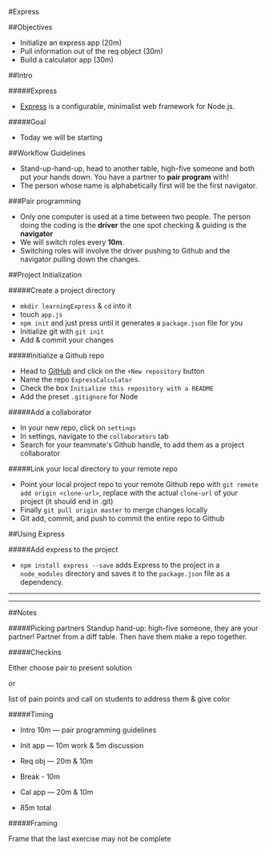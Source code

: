 #Express

##Objectives

* Initialize an express app (20m)
* Pull information out of the req object (30m)
* Build a calculator app (30m)

##Intro

#####Express
* [Express](http://expressjs.com/) is a configurable, minimalist web framework for Node.js.

#####Goal
* Today we will be starting

##Workflow Guidelines

* Stand-up-hand-up, head to another table, high-five someone and both put your hands down. You have a partner to **pair program** with!
* The person whose name is alphabetically first will be the first navigator.

###Pair programming

* Only one computer is used at a time between two people. The person doing the coding is the **driver** the one spot checking & guiding is the **navigator**
* We will switch roles every **10m**.
* Switching roles will involve the driver pushing to Github and the navigator pulling down the changes.
  

##Project Initialization

#####Create a project directory
* `mkdir learningExpress` & `cd` into it
* touch `app.js`
* `npm init` and just press <enter> until it generates a `package.json` file for you
* Initialize git with `git init`
* Add & commit your changes

#####Initialize a Github repo
* Head to [GitHub](http://www.github.com) and click on the `+New repository` button
* Name the repo `ExpressCalculator`
* Check the box `Initialize this repository with a README`
* Add the preset `.gitignore` for Node

#####Add a collaborator
* In your new repo, click on `settings`
* In settings, navigate to the `collaborators` tab
* Search for your teammate's Github handle, to add them as a project collaborator

#####Link your local directory to your remote repo
* Point your local project repo to your remote Github repo with `git remote add origin <clone-url>`, replace with the actual `clone-url` of your project (it should end in .git)
*  Finally `git pull origin master` to merge changes locally
*  Git add, commit, and push to commit the entire repo to Github

##Using Express


#####Add express to the project

* `npm install express --save` adds Express to the project in a `node_modules` directory and saves it to the `package.json` file as a dependency.

---


---




##Notes

#####Picking partners
Standup hand-up: high-five someone, they are your partner! Partner from a diff table. Then have them make a repo together.

#####Checkins

Either choose pair to present solution

*or*

list of pain points and call on students to address them & give color

#####Timing

* Intro 10m — pair programming guidelines
* Init app — 10m work & 5m discussion
* Req obj — 20m & 10m
* Break - 10m
* Cal app — 20m & 10m 

* 85m total



#####Framing

Frame that the last exercise may not be complete
